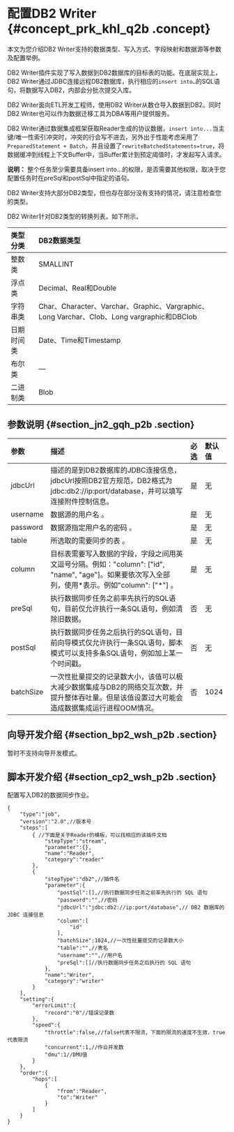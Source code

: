 # 配置DB2 Writer {#concept_prk_khl_q2b .concept}

本文为您介绍DB2 Writer支持的数据类型、写入方式、字段映射和数据源等参数及配置举例。

DB2 Writer插件实现了写入数据到DB2数据库的目标表的功能。在底层实现上， DB2 Writer通过JDBC连接远程DB2数据库，执行相应的`insert into…`的SQL语句，将数据写入DB2，内部会分批次提交入库。

DB2 Writer面向ETL开发工程师，使用DB2 Writer从数仓导入数据到DB2。同时DB2 Writer也可以作为数据迁移工具为DBA等用户提供服务。

DB2 Writer通过数据集成框架获取Reader生成的协议数据，`insert into...`当主键/唯一性索引冲突时，冲突的行会写不进去，另外出于性能考虑采用了`PreparedStatement + Batch`，并且设置了`rewriteBatchedStatements=true`，将数据缓冲到线程上下文Buffer中，当Buffer累计到预定阈值时，才发起写入请求。

**说明：** 整个任务至少需要具备insert into…的权限，是否需要其他权限，取决于您配置任务时在preSql和postSql中指定的语句。

DB2 Writer支持大部分DB2类型，但也存在部分没有支持的情况，请注意检查您的类型。

DB2 Writer针对DB2类型的转换列表，如下所示。

|类型分类|DB2数据类型|
|:---|:------|
|整数类|SMALLINT|
|浮点类|Decimal、Real和Double|
|字符串类|Char、Character、Varchar、Graphic、Vargraphic、Long Varchar、Clob、Long vargraphic和DBClob|
|日期时间类|Date、Time和Timestamp|
|布尔类|—|
|二进制类|Blob|

## 参数说明 {#section_jn2_gqh_p2b .section}

|参数|描述|必选|默认值|
|:-|:-|:-|:--|
|jdbcUrl|描述的是到DB2数据库的JDBC连接信息，jdbcUrl按照DB2官方规范，DB2格式为jdbc:db2://ip:port/database，并可以填写连接附件控制信息。|是|无|
|username|数据源的用户名 。|是|无|
|password|数据源指定用户名的密码 。|是|无|
|table|所选取的需要同步的表 。|是|无|
|column|目标表需要写入数据的字段，字段之间用英文逗号分隔。例如："column": \["id", "name", "age"\]。如果要依次写入全部列，使用\*表示。例如"column": \["\*"\] 。|是|无|
|preSql|执行数据同步任务之前率先执行的SQL语句，目前仅允许执行一条SQL语句，例如清除旧数据。|否|无|
|postSql|执行数据同步任务之后执行的SQL语句，目前向导模式仅允许执行一条SQL语句，脚本模式可以支持多条SQL语句，例如加上某一个时间戳。|否|无|
|batchSize|一次性批量提交的记录数大小，该值可以极大减少数据集成与DB2的网络交互次数，并提升整体吞吐量。但是该值设置过大可能会造成数据集成运行进程OOM情况。|否|1024|

## 向导开发介绍 {#section_bp2_wsh_p2b .section}

暂时不支持向导开发模式。

## 脚本开发介绍 {#section_cp2_wsh_p2b .section}

配置写入DB2的数据同步作业。

```
{
    "type":"job",
    "version":"2.0",//版本号
    "steps":[
        { //下面是关于Reader的模板，可以找相应的读插件文档
            "stepType":"stream",
            "parameter":{},
            "name":"Reader",
            "category":"reader"
        },
        {
            "stepType":"db2",//插件名
            "parameter":{
                "postSql":[],//执行数据同步任务之前率先执行的 SQL 语句
                "password":"",//密码
                "jdbcUrl":"jdbc:db2://ip:port/database",// DB2 数据库的 JDBC 连接信息
                "column":[
                    "id"
                ],
                "batchSize":1024,//一次性批量提交的记录数大小
                "table":"",//表名
                "username":"",//用户名
                "preSql":[]//执行数据同步任务之后执行的 SQL 语句
            },
            "name":"Writer",
            "category":"writer"
        }
    ],
    "setting":{
        "errorLimit":{
            "record":"0"//错误记录数
        },
        "speed":{
            "throttle":false,//false代表不限流，下面的限流的速度不生效，true代表限流
            "concurrent":1,//作业并发数
            "dmu":1//DMU值
        }
    },
    "order":{
        "hops":[
            {
                "from":"Reader",
                "to":"Writer"
            }
        ]
    }
}
```

